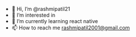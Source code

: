 - 👋 Hi, I’m @rashmipatil21
- 👀 I’m interested in 
- 🌱 I’m currently learning react native
- 📫 How to reach me rashmipatil2001@gmail.com

<!---
rashmipatil21/rashmipatil21 is a ✨ special ✨ repository because its `README.md` (this file) appears on your GitHub profile.
You can click the Preview link to take a look at your changes.
--->
